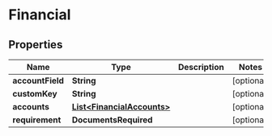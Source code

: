 

# Financial


## Properties

Name | Type | Description | Notes
------------ | ------------- | ------------- | -------------
**accountField** | **String** |  |  [optional]
**customKey** | **String** |  |  [optional]
**accounts** | [**List&lt;FinancialAccounts&gt;**](FinancialAccounts.md) |  |  [optional]
**requirement** | **DocumentsRequired** |  |  [optional]



